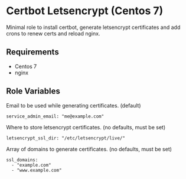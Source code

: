 Certbot Letsencrypt (Centos 7)
=========

Minimal role to install certbot, generate letsencrypt certificates and add crons to renew certs and reload nginx.

Requirements
------------

* Centos 7
* nginx

Role Variables
--------------

Email to be used while generating certificates. (default)

```
service_admin_email: "me@example.com"
```

Where to store letsencrypt certificates. (no defaults, must be set)

```
letsencrypt_ssl_dir: "/etc/letsencrypt/live/"
```

Array of domains to generate certificates. (no defaults, must be set)

```
ssl_domains:
  - "example.com"
  - "www.example.com"
```